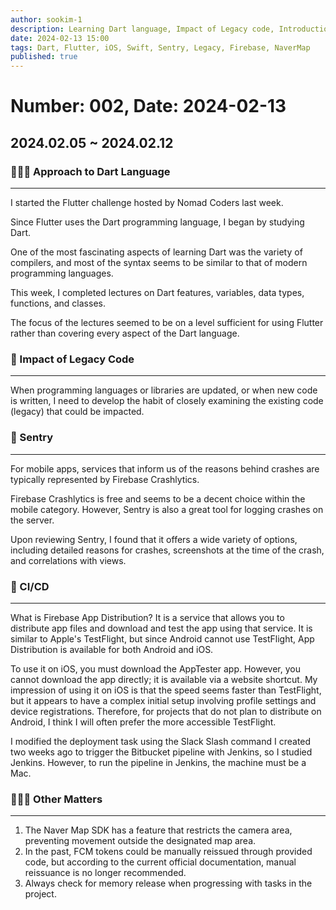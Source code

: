 ```yaml
---
author: sookim-1
description: Learning Dart language, Impact of Legacy code, Introduction of Sentry, Advancement of CI/CD
date: 2024-02-13 15:00
tags: Dart, Flutter, iOS, Swift, Sentry, Legacy, Firebase, NaverMap
published: true
---
```

# Number: 002, Date: 2024-02-13

## 2024.02.05 ~ 2024.02.12
### 🚴🏻‍♂️ Approach to Dart Language
---

I started the Flutter challenge hosted by Nomad Coders last week.

Since Flutter uses the Dart programming language, I began by studying Dart.

One of the most fascinating aspects of learning Dart was the variety of compilers, and most of the syntax seems to be similar to that of modern programming languages.

This week, I completed lectures on Dart features, variables, data types, functions, and classes.

The focus of the lectures seemed to be on a level sufficient for using Flutter rather than covering every aspect of the Dart language.

### 🚨 Impact of Legacy Code
---

When programming languages or libraries are updated, or when new code is written, I need to develop the habit of closely examining the existing code (legacy) that could be impacted.

### 🚀 Sentry
---

For mobile apps, services that inform us of the reasons behind crashes are typically represented by Firebase Crashlytics.

Firebase Crashlytics is free and seems to be a decent choice within the mobile category. However, Sentry is also a great tool for logging crashes on the server.

Upon reviewing Sentry, I found that it offers a wide variety of options, including detailed reasons for crashes, screenshots at the time of the crash, and correlations with views.

### 🛫 CI/CD
---
What is Firebase App Distribution? It is a service that allows you to distribute app files and download and test the app using that service. It is similar to Apple's TestFlight, but since Android cannot use TestFlight, App Distribution is available for both Android and iOS.

To use it on iOS, you must download the AppTester app. However, you cannot download the app directly; it is available via a website shortcut. My impression of using it on iOS is that the speed seems faster than TestFlight, but it appears to have a complex initial setup involving profile settings and device registrations. Therefore, for projects that do not plan to distribute on Android, I think I will often prefer the more accessible TestFlight.

I modified the deployment task using the Slack Slash command I created two weeks ago to trigger the Bitbucket pipeline with Jenkins, so I studied Jenkins. However, to run the pipeline in Jenkins, the machine must be a Mac.

### 🙋🏻‍♂️ Other Matters
---
1. The Naver Map SDK has a feature that restricts the camera area, preventing movement outside the designated map area.
2. In the past, FCM tokens could be manually reissued through provided code, but according to the current official documentation, manual reissuance is no longer recommended.
3. Always check for memory release when progressing with tasks in the project.
